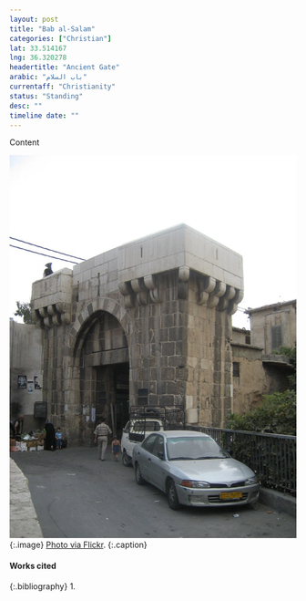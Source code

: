 ```yaml
---
layout: post
title: "Bab al-Salam"
categories: ["Christian"]
lat: 33.514167
lng: 36.320278
headertitle: "Ancient Gate"
arabic: "باب السلام‎"
currentaff: "Christianity"
status: "Standing"
desc: ""
timeline date: ""
---
```

Content

![Bab al-Salam](images/salam.jpeg)
   {:.image}
[Photo via Flickr](https://www.flickr.com/photos/woutervv/3019578455).
   {:.caption}

#### Works cited

{:.bibliography}
1. 